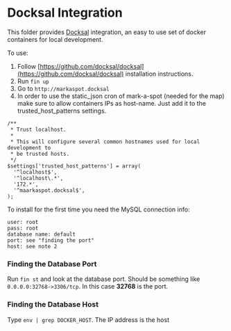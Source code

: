 # Docksal Integration

This folder provides [Docksal](http://docksal.io/) integration, an easy to use set of docker containers for local development.

To use:

1. Follow [https://github.com/docksal/docksal](https://github.com/docksal/docksal) installation instructions.
2. Run ``fin up``
3. Go to  ``http://markaspot.docksal``
4. In order to use the static_json cron of mark-a-spot (needed for the map) make sure to allow containers IPs
as host-name. Just add it to the trusted_host_patterns settings.

```
/**
 * Trust localhost.
 *
 * This will configure several common hostnames used for local development to
 * be trusted hosts.
 */
$settings['trusted_host_patterns'] = array(
  '^localhost$',
  '^localhost\.*',
  '172.*',
  '^maarkaspot.docksal$',
);
```

To install for the first time you need the MySQL connection info:

```
user: root
pass: root
database name: default
port: see "finding the port"
host: see note 2
```

### Finding the Database Port

Run `fin st` and look at the database port. Should be something like ``0.0.0.0:32768->3306/tcp``. In this case **32768** is the port.

### Finding the Database Host

Type ``env | grep DOCKER_HOST``. The IP address is the host
